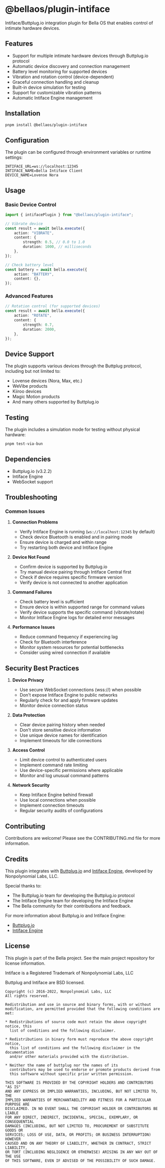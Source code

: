 # @bellaos/plugin-intiface

Intiface/Buttplug.io integration plugin for Bella OS that enables control of intimate hardware devices.

## Features

- Support for multiple intimate hardware devices through Buttplug.io protocol
- Automatic device discovery and connection management
- Battery level monitoring for supported devices
- Vibration and rotation control (device-dependent)
- Graceful connection handling and cleanup
- Built-in device simulation for testing
- Support for customizable vibration patterns
- Automatic Intiface Engine management

## Installation

```bash
pnpm install @bellaos/plugin-intiface
```

## Configuration

The plugin can be configured through environment variables or runtime settings:

```env
INTIFACE_URL=ws://localhost:12345
INTIFACE_NAME=Bella Intiface Client
DEVICE_NAME=Lovense Nora
```

## Usage

### Basic Device Control

```typescript
import { intifacePlugin } from "@bellaos/plugin-intiface";

// Vibrate device
const result = await bella.execute({
    action: "VIBRATE",
    content: {
        strength: 0.5, // 0.0 to 1.0
        duration: 1000, // milliseconds
    },
});

// Check battery level
const battery = await bella.execute({
    action: "BATTERY",
    content: {},
});
```

### Advanced Features

```typescript
// Rotation control (for supported devices)
const result = await bella.execute({
    action: "ROTATE",
    content: {
        strength: 0.7,
        duration: 2000,
    },
});
```

## Device Support

The plugin supports various devices through the Buttplug protocol, including but not limited to:

- Lovense devices (Nora, Max, etc.)
- WeVibe products
- Kiiroo devices
- Magic Motion products
- And many others supported by Buttplug.io

## Testing

The plugin includes a simulation mode for testing without physical hardware:

```bash
pnpm test-via-bun
```

## Dependencies

- Buttplug.io (v3.2.2)
- Intiface Engine
- WebSocket support

## Troubleshooting

### Common Issues

1. **Connection Problems**

    - Verify Intiface Engine is running (`ws://localhost:12345` by default)
    - Check device Bluetooth is enabled and in pairing mode
    - Ensure device is charged and within range
    - Try restarting both device and Intiface Engine

2. **Device Not Found**

    - Confirm device is supported by Buttplug.io
    - Try manual device pairing through Intiface Central first
    - Check if device requires specific firmware version
    - Verify device is not connected to another application

3. **Command Failures**

    - Check battery level is sufficient
    - Ensure device is within supported range for command values
    - Verify device supports the specific command (vibrate/rotate)
    - Monitor Intiface Engine logs for detailed error messages

4. **Performance Issues**
    - Reduce command frequency if experiencing lag
    - Check for Bluetooth interference
    - Monitor system resources for potential bottlenecks
    - Consider using wired connection if available

## Security Best Practices

1. **Device Privacy**

    - Use secure WebSocket connections (wss://) when possible
    - Don't expose Intiface Engine to public networks
    - Regularly check for and apply firmware updates
    - Monitor device connection status

2. **Data Protection**

    - Clear device pairing history when needed
    - Don't store sensitive device information
    - Use unique device names for identification
    - Implement timeouts for idle connections

3. **Access Control**

    - Limit device control to authenticated users
    - Implement command rate limiting
    - Use device-specific permissions where applicable
    - Monitor and log unusual command patterns

4. **Network Security**
    - Keep Intiface Engine behind firewall
    - Use local connections when possible
    - Implement connection timeouts
    - Regular security audits of configurations

## Contributing

Contributions are welcome! Please see the CONTRIBUTING.md file for more information.

## Credits

This plugin integrates with [Buttplug.io](https://buttplug.io) and [Intiface Engine](https://github.com/intiface/intiface-engine), developed by Nonpolynomial Labs, LLC.

Special thanks to:

- The Buttplug.io team for developing the Buttplug.io protocol
- The Intiface Engine team for developing the Intiface Engine
- The Bella community for their contributions and feedback.

For more information about Buttplug.io and Intiface Engine:

- [Buttplug.io](https://buttplug.io)
- [Intiface Engine](https://github.com/intiface/intiface-engine)

## License

This plugin is part of the Bella project. See the main project repository for license information.

Intiface is a Registered Trademark of Nonpolynomial Labs, LLC

Buttplug and Intiface are BSD licensed.

    Copyright (c) 2016-2022, Nonpolynomial Labs, LLC
    All rights reserved.

    Redistribution and use in source and binary forms, with or without
    modification, are permitted provided that the following conditions are met:

    * Redistributions of source code must retain the above copyright notice, this
      list of conditions and the following disclaimer.

    * Redistributions in binary form must reproduce the above copyright notice,
      this list of conditions and the following disclaimer in the documentation
      and/or other materials provided with the distribution.

    * Neither the name of buttplug nor the names of its
      contributors may be used to endorse or promote products derived from
      this software without specific prior written permission.

    THIS SOFTWARE IS PROVIDED BY THE COPYRIGHT HOLDERS AND CONTRIBUTORS "AS IS"
    AND ANY EXPRESS OR IMPLIED WARRANTIES, INCLUDING, BUT NOT LIMITED TO, THE
    IMPLIED WARRANTIES OF MERCHANTABILITY AND FITNESS FOR A PARTICULAR PURPOSE ARE
    DISCLAIMED. IN NO EVENT SHALL THE COPYRIGHT HOLDER OR CONTRIBUTORS BE LIABLE
    FOR ANY DIRECT, INDIRECT, INCIDENTAL, SPECIAL, EXEMPLARY, OR CONSEQUENTIAL
    DAMAGES (INCLUDING, BUT NOT LIMITED TO, PROCUREMENT OF SUBSTITUTE GOODS OR
    SERVICES; LOSS OF USE, DATA, OR PROFITS; OR BUSINESS INTERRUPTION) HOWEVER
    CAUSED AND ON ANY THEORY OF LIABILITY, WHETHER IN CONTRACT, STRICT LIABILITY,
    OR TORT (INCLUDING NEGLIGENCE OR OTHERWISE) ARISING IN ANY WAY OUT OF THE USE
    OF THIS SOFTWARE, EVEN IF ADVISED OF THE POSSIBILITY OF SUCH DAMAGE.
